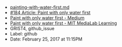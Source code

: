 - [painting-with-water-first.md](https://github.com/janzeteachesit/100-days-of-writing/blob/master/_drafts/painting-with-water-first.md)
- [#184 Article: Paint with only water first](https://github.com/janzeteachesit/Learning-Diary/issues/184) 
- [Paint with only water first - Medium](https://medium.com/mit-media-lab/paint-with-only-water-first-2d5b7613eb7a#.xf8duhdol)
- [Paint with only water first - MIT MediaLab Learning](https://www.media.mit.edu/posts/paint-with-only-water-first/)
- GRIST4, github_issue
- Label: github
- Date: February 25, 2017 at 11:15PM
